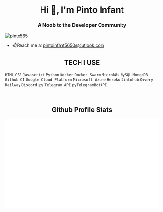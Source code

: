 <h1 align="center">Hi 👋, I'm Pinto Infant</h1>
<h3 align="center">A Noob to the Developer Community</h3>

<p align="left"> <img src="https://komarev.com/ghpvc/?username=pinto565&label=Profile%20views&color=0e75b6&style=flat" alt="pinto565" /> </p>

- 📫Reach me at pintoinfant5650@outlook.com

<h2 align="center">TECH I USE</h2>

  `HTML` `CSS` `Javascript` `Python` `Docker` `Docker Swarm` `Microk8s` `MySQL` `MongoDB` `Github CI` `Google Cloud Platform` `Microsoft Azure` `Heroku` `Kintohub` `Qovery` `Railway` `Discord.py` `Telegram API` `pyTelegramBotAPI`



<br>


<h2 align="center">Github Profile Stats</h2>
<p align="center">
     <img src="https://raw.githubusercontent.com/Pinto565/github-stats/master/generated/languages.svg">
    <!--<img src="https://raw.githubusercontent.com/Pinto565/github-stats/master/generated/overview.svg">
  <!--<img src="https://activity-graph.herokuapp.com/graph?username=Pinto565">-->
</p>
<!--<p align="center">
  <img src="https://activity-graph.herokuapp.com/graph?username=Pinto565&bg_color=fff&color=708090&line=42B883&point=42B883&area=true&hide_border=true">
  </p>
<br>

<p align="center">
     <img src="https://github-readme-stats.vercel.app/api/top-langs/?username=Pinto565&hide=pug">
</p>-->
